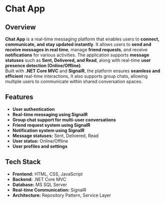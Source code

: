 # Chat App

## Overview
**Chat App** is a real-time messaging platform that enables users to **connect, communicate, and stay updated instantly**. It allows users to **send and receive messages in real time**, manage **friend requests**, and receive **notifications** for various activities. The application supports **message statuses** such as **Sent, Delivered, and Read**, along with real-time **user presence detection (Online/Offline)**.  
Built with **.NET Core MVC** and **SignalR**, the platform ensures **seamless and efficient** real-time interactions, It also supports group chats, allowing multiple users to communicate within shared conversation spaces.

## Features
-  **User authentication**
-  **Real-time messaging using SignalR**
-  **Group chat support for multi-user conversations**
-  **Friend request system using SignalR**
-  **Notification system using SignalR**
-  **Message statuses:** Sent, Delivered, Read
-  **User status:** Online/Offline
-  **User profiles and settings**

## Tech Stack
- **Frontend:** HTML, CSS, JavaScript
- **Backend:** .NET Core MVC
- **Database:** MS SQL Server
- **Real-time Communication:** SignalR
- **Architecture:** Repository Pattern, Service Layer
